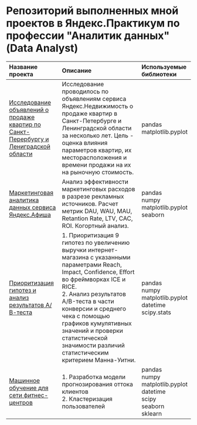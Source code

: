 # Репозиторий выполненных мной проектов в Яндекс.Практикум по профессии "Аналитик данных" (Data Analyst)

| Название проекта | Описание | Используемые библиотеки | 
| :---------------------- | :---------------------- | :---------------------- |
| [Исследование объявлений о продаже квартир по Санкт-Перербургу и Лениградской области](real_estate_spb) | Исследование проводилось по объявлениям сервиса Яндекс.Недвижимость о продаже квартир в Санкт-Петербурге и Ленинградской области за несколько лет. Цель - оценка влияния параметров квартир, их месторасположения и времени продажи на их на рыночную стоимость.| pandas <br> matplotlib.pyplot |
| [Маркетинговая аналитика данных сервиса Яндекс.Афиша](yandex_afisha_marketing) | Анализ эффективности маркетинговых расходов в разрезе рекламных источников. Расчет метрик DAU, WAU, MAU, Retantion Rate, LTV, CAC, ROI. Когортный анализ.| pandas <br> numpy <br> matplotlib.pyplot <br> seaborn |
| [Приоритизация гипотез и анализ результатов А/В-теста](ab-test) | 1. Приоритизация 9 гипотез по увеличению выручки интернет-магазина с указанными параметрами Reach, Impact, Confidence, Effort во фреймворках ICE и RICE. <br> 2. Анализ результатов A/B-теста в части конверсии и среднего чека с помощью графиков кумулятивных значений и проверки статистической значимости различий статистическим критерием Манна-Уитни.| pandas <br> numpy <br> matplotlib.pyplot <br> datetime <br> scipy.stats |
| [Машинное обучение для сети фитнес-центров](ml) | 1. Разработка модели прогнозирования оттока клиентов <br> 2. Кластеризация пользователей | pandas <br> numpy <br> matplotlib.pyplot <br> datetime <br> scipy <br> seaborn <br> sklearn |
